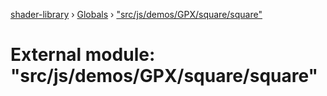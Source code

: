 [shader-library](../README.md) › [Globals](../globals.md) › ["src/js/demos/GPX/square/square"](_src_js_demos_gpx_square_square_.md)

# External module: "src/js/demos/GPX/square/square"


